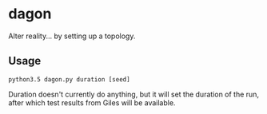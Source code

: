 # dagon

Alter reality... by setting up a topology. 

## Usage

```python3.5 dagon.py duration [seed]```

Duration doesn't currently do anything, but it will set the duration of the run, 
after which test results from Giles will be available.

